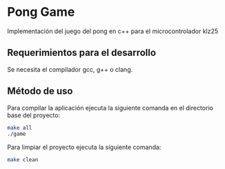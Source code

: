 # Pong Game 

Implementación del juego del pong en c++ para el microcontrolador klz25

## Requerimientos para el desarrollo

Se necesita el compilador gcc, g++ o clang.


## Método de uso
Para compilar la aplicación ejecuta la siguiente comanda en el directorio base del proyecto:

```bash
make all
./game
```
Para limpiar el proyecto ejecuta la siguiente comanda:
```bash
make clean
```